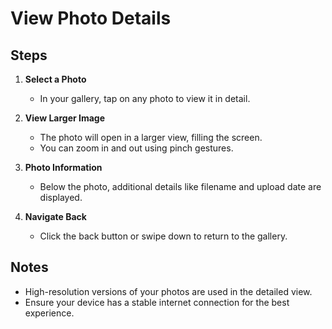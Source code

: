 # View Photo Details

## Steps

1. **Select a Photo**

   - In your gallery, tap on any photo to view it in detail.

2. **View Larger Image**

   - The photo will open in a larger view, filling the screen.
   - You can zoom in and out using pinch gestures.

3. **Photo Information**

   - Below the photo, additional details like filename and upload date are displayed.

4. **Navigate Back**

   - Click the back button or swipe down to return to the gallery.

## Notes

- High-resolution versions of your photos are used in the detailed view.
- Ensure your device has a stable internet connection for the best experience.
